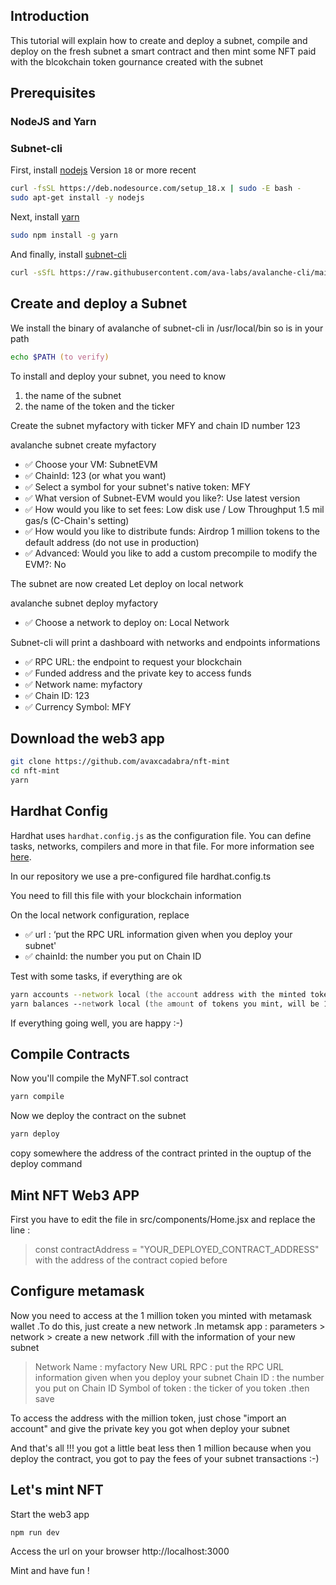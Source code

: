 ## Introduction

This tutorial will explain how to create and deploy a subnet, compile and deploy on the fresh subnet a smart contract and then mint some NFT paid with the blcokchain token gournance created with the subnet
    
## Prerequisites

### NodeJS and Yarn
### Subnet-cli 

First, install [nodejs](https://deb.nodesource.com/setup_18.x) Version `18` or more recent
```zsh
curl -fsSL https://deb.nodesource.com/setup_18.x | sudo -E bash -
sudo apt-get install -y nodejs
```
Next, install [yarn](https://yarnpkg.com)

```zsh
sudo npm install -g yarn
```

And finally, install [subnet-cli](https://docs.avax.network/quickstart/tools-list#subnet-cli)

```zsh
curl -sSfL https://raw.githubusercontent.com/ava-labs/avalanche-cli/main/scripts/install.sh | sh -s -- -b /usr/local/bin
```

## Create and deploy a Subnet

We install the binary of avalanche of subnet-cli in /usr/local/bin so is in your path

```zsh
echo $PATH (to verify)
```

To install and deploy your subnet, you need to know
1) the name of the subnet
2) the name of the token and the ticker

Create the subnet myfactory with ticker MFY and chain ID number 123

avalanche subnet create myfactory 
- ✅ Choose your VM: SubnetEVM
- ✅ ChainId: 123 (or what you want)
- ✅ Select a symbol for your subnet's native token: MFY 
- ✅ What version of Subnet-EVM would you like?: Use latest version
- ✅ How would you like to set fees: Low disk use / Low Throughput 1.5 mil gas/s (C-Chain's setting)
- ✅ How would you like to distribute funds: Airdrop 1 million tokens to the default address (do not use in production)
- ✅ Advanced: Would you like to add a custom precompile to modify the EVM\?: No


The subnet are now created
Let deploy on local network

avalanche subnet deploy myfactory
- ✅ Choose a network to deploy on: Local Network


Subnet-cli will print a dashboard with networks and endpoints informations
- ✅ RPC URL: the endpoint to request your blockchain
- ✅ Funded address and the private key to access funds
- ✅ Network name:     myfactory
- ✅ Chain ID:         123
- ✅ Currency Symbol:  MFY


## Download the web3 app

```zsh
git clone https://github.com/avaxcadabra/nft-mint
cd nft-mint
yarn
```

## Hardhat Config

Hardhat uses `hardhat.config.js` as the configuration file. You can define tasks, networks, compilers and more in that file. For more information see [here](https://hardhat.org/config/).

In our repository we use a pre-configured file hardhat.config.ts

You need to fill this file with your blockchain information

On the local network configuration, replace

- ✅ url : ‘put the RPC URL information given when you deploy your subnet'
- ✅ chainId: the number you put on Chain ID

Test with some tasks, if everything are ok

```zsh
yarn accounts --network local (the account address with the minted tokens you create when deploy your subnet)
yarn balances --network local (the amount of tokens you mint, will be 1 million (base 18)
```

If everything going well, you are happy :-)
 

## Compile Contracts

Now you'll compile the MyNFT.sol contract

```zsh
yarn compile
```

Now we deploy the contract on the subnet

```zsh
yarn deploy
```
copy somewhere the address of the contract printed in the ouptup of the deploy command

## Mint NFT Web3 APP

First you have to edit the file in src/components/Home.jsx and replace the line :
> const contractAddress = "YOUR_DEPLOYED_CONTRACT_ADDRESS" with the address of the contract copied before

## Configure metamask

Now you need to access at the 1 million token you minted with metamask wallet
.To do this, just create a new network
.In metamsk app : parameters > network > create a new network
.fill with the information of your new subnet
> Network Name : myfactory
> New URL RPC : put the RPC URL information given when you deploy your subnet
> Chain ID : the number you put on Chain ID
> Symbol of token : the ticker of you token
.then save

To access the address with the million token, just chose "import an account" and give the private key you got when deploy your subnet

And that's all !!! you got a little beat less then 1 million because when you deploy the contract, you got to pay the fees of your subnet transactions :-)

## Let's mint NFT

Start the web3 app

```zsh
npm run dev
```

Access the url on your browser http://localhost:3000

Mint and have fun !
